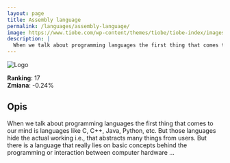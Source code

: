 ```yaml
---
layout: page
title: Assembly language
permalink: /languages/assembly-language/
image: https://www.tiobe.com/wp-content/themes/tiobe/tiobe-index/images/Assembly_language.png
description: |
  When we talk about programming languages the first thing that comes to our mind is languages like C, C++, Java, Python, etc. But those languages hide the actual working i.e., that abstracts many things from users. But there is a language that really lies on basic concepts behind the programming or interaction between computer hardware ...
---
```


![Logo](https://www.tiobe.com/wp-content/themes/tiobe/tiobe-index/images/Assembly_language.png)

**Ranking**: 17  
**Zmiana**: -0.24%    

## Opis

When we talk about programming languages the first thing that comes to our mind is languages like C, C++, Java, Python, etc. But those languages hide the actual working i.e., that abstracts many things from users. But there is a language that really lies on basic concepts behind the programming or interaction between computer hardware ...
